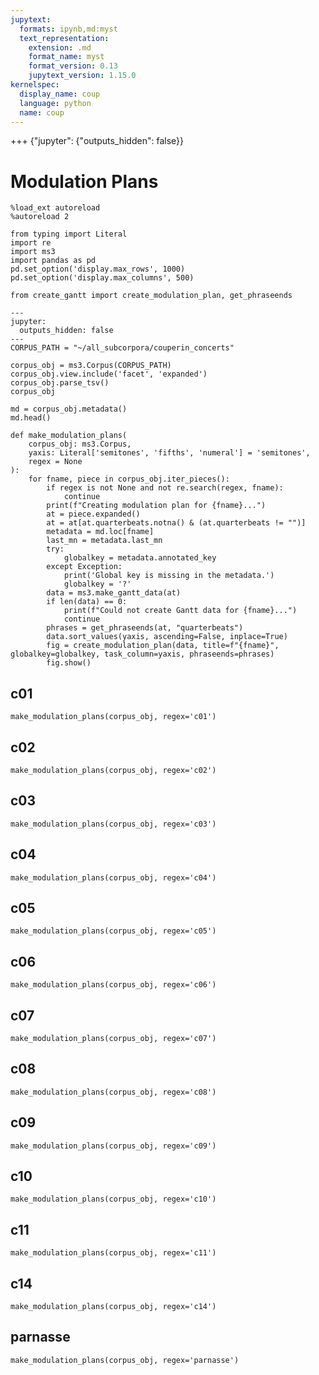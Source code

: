 ```yaml
---
jupytext:
  formats: ipynb,md:myst
  text_representation:
    extension: .md
    format_name: myst
    format_version: 0.13
    jupytext_version: 1.15.0
kernelspec:
  display_name: coup
  language: python
  name: coup
---
```


+++ {"jupyter": {"outputs_hidden": false}}

# Modulation Plans

```{code-cell} ipython3
%load_ext autoreload
%autoreload 2

from typing import Literal
import re
import ms3
import pandas as pd
pd.set_option('display.max_rows', 1000)
pd.set_option('display.max_columns', 500)

from create_gantt import create_modulation_plan, get_phraseends
```

```{code-cell} ipython3
---
jupyter:
  outputs_hidden: false
---
CORPUS_PATH = "~/all_subcorpora/couperin_concerts"
```

```{code-cell} ipython3
corpus_obj = ms3.Corpus(CORPUS_PATH)
corpus_obj.view.include('facet', 'expanded')
corpus_obj.parse_tsv()
corpus_obj
```

```{code-cell} ipython3
md = corpus_obj.metadata()
md.head()
```

```{code-cell} ipython3
def make_modulation_plans(
    corpus_obj: ms3.Corpus,
    yaxis: Literal['semitones', 'fifths', 'numeral'] = 'semitones',
    regex = None
):
    for fname, piece in corpus_obj.iter_pieces():
        if regex is not None and not re.search(regex, fname):
            continue
        print(f"Creating modulation plan for {fname}...")
        at = piece.expanded()
        at = at[at.quarterbeats.notna() & (at.quarterbeats != "")]
        metadata = md.loc[fname]
        last_mn = metadata.last_mn
        try:
            globalkey = metadata.annotated_key
        except Exception:
            print('Global key is missing in the metadata.')
            globalkey = '?'
        data = ms3.make_gantt_data(at)
        if len(data) == 0:
            print(f"Could not create Gantt data for {fname}...")
            continue
        phrases = get_phraseends(at, "quarterbeats")
        data.sort_values(yaxis, ascending=False, inplace=True)
        fig = create_modulation_plan(data, title=f"{fname}", globalkey=globalkey, task_column=yaxis, phraseends=phrases)
        fig.show()
```

## c01

```{code-cell} ipython3
make_modulation_plans(corpus_obj, regex='c01')
```

## c02

```{code-cell} ipython3
make_modulation_plans(corpus_obj, regex='c02')
```

## c03

```{code-cell} ipython3
make_modulation_plans(corpus_obj, regex='c03')
```

## c04

```{code-cell} ipython3
make_modulation_plans(corpus_obj, regex='c04')
```

## c05

```{code-cell} ipython3
make_modulation_plans(corpus_obj, regex='c05')
```

## c06

```{code-cell} ipython3
make_modulation_plans(corpus_obj, regex='c06')
```

## c07

```{code-cell} ipython3
make_modulation_plans(corpus_obj, regex='c07')
```

## c08

```{code-cell} ipython3
make_modulation_plans(corpus_obj, regex='c08')
```

## c09

```{code-cell} ipython3
make_modulation_plans(corpus_obj, regex='c09')
```

## c10

```{code-cell} ipython3
make_modulation_plans(corpus_obj, regex='c10')
```

## c11

```{code-cell} ipython3
make_modulation_plans(corpus_obj, regex='c11')
```

## c14

```{code-cell} ipython3
make_modulation_plans(corpus_obj, regex='c14')
```

## parnasse

```{code-cell} ipython3
make_modulation_plans(corpus_obj, regex='parnasse')
```
